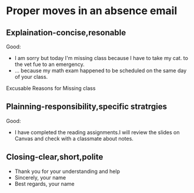# Proper moves in an absence email
## Explaination-concise,resonable
Good:
- I am sorry but today I'm missing class because I have to take my cat. to the vet fue to an emergency.
- ... because my math exam happened to be scheduled on the same day of your class.

Excusable Reasons for Missing class

## Plainning-responsibility,specific stratrgies
Good:
- I have completed the reading assignments.I will review the slides on Canvas and check with a classmate about notes.

## Closing-clear,short,polite
- Thank you for your understanding and help
- Sincerely,
your name
- Best regards,
your name